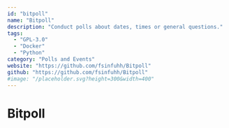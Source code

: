 ```yaml
---
id: "bitpoll"
name: "Bitpoll"
description: "Conduct polls about dates, times or general questions."
tags:
  - "GPL-3.0"
  - "Docker"
  - "Python"
category: "Polls and Events"
website: "https://github.com/fsinfuhh/Bitpoll"
github: "https://github.com/fsinfuhh/Bitpoll"
#image: "/placeholder.svg?height=300&width=400"
---
```


# Bitpoll
